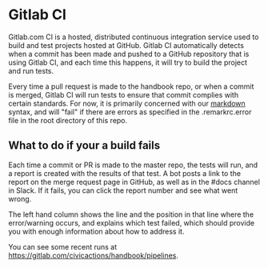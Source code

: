 # Gitlab CI

Gitlab.com CI is a hosted, distributed continuous integration service used to build and test projects hosted at GitHub. Gitlab CI automatically detects when a commit has been made and pushed to a GitHub repository that is using Gitlab CI, and each time this happens, it will try to build the project and run tests.

Every time a pull request is made to the handbook repo, or when a commit is merged, Gitlab CI will run tests to ensure that commit complies with certain standards. For now, it is primarily concerned with our [markdown](markdown.md) syntax, and will "fail" if there are errors as specified in the .remarkrc.error file in the root directory of this repo.

## What to do if your a build fails

Each time a commit or PR is made to the master repo, the tests will run, and a report is created with the results of that test. A bot posts a link to the report on the merge request page in GitHub, as well as in the #docs channel in Slack. If it fails, you can click the report number and see what went wrong.

The left hand column shows the line and the position in that line where the error/warning occurs, and explains which test failed, which should provide you with enough information about how to address it.

You can see some recent runs at <https://gitlab.com/civicactions/handbook/pipelines>.
